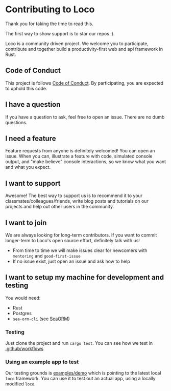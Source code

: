 # Contributing to Loco

Thank you for taking the time to read this. 

The first way to show support is to star our repos :).


Loco is a community driven project. We welcome you to participate, contribute and together build a productivity-first web and api framework in Rust.

## Code of Conduct

This project is follows [Code of Conduct](CODE_OF_CONDUCT.md). By participating, you are expected to uphold this code.

## I have a question

If you have a question to ask, feel free to open an issue. There are no dumb questions.

## I need a feature

Feature requests from anyone is definitely welcomed! You can open an issue. When you can, illustrate a feature with code, simulated console output, and "make believe" console interactions, so we know what you want and what you expect.

## I want to support

Awesome! The best way to support us is to recommend it to your classmates/colleagues/friends, write blog posts and tutorials on our projects and help out other users in the community. 

## I want to join

We are always looking for long-term contributors. If you want to commit longer-term to Loco's open source effort, definitely talk with us!

* From time to time we will make issues clear for newcomers with `mentoring` and `good-first-issue`
* If no issue exist, just open an issue and ask how to help

## I want to setup my machine for development and testing

You would need:

* Rust
* Postgres
* `sea-orm-cli` (see [SeaORM](https://www.sea-ql.org/SeaORM/))

### Testing

Just clone the project and run `cargo test`.
You can see how we test in [.github/workflows](.github/workflows/)

### Using an example app to test

Our testing grounds is [examples/demo](examples/demo/) which is pointing to the latest local `loco` framework. You can use it to test out an actual app, using a locally modified `loco`.

